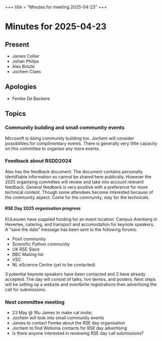 +++
title = "Minutes for meeting 2025-04-23"
+++

# Minutes for 2025-04-23

## Present

* James Collier
* Johan Philips
* Alex Botzki
* Jochem Claes

## Apologies

* Femke De Backere

## Topics

### Community building and small community events

Microsoft is doing community building too. Jochem will consider possibilities for complimentary events. There is generally very little capacity on this committee to organise any more events.

### Feedback about RSDD2024

Alex has the feedback document. The document contains personally identifiable information so cannot be shared here publically. However the 2025 organising committee will review and take into account relevent feedback.
General feedback is very positive with a preference for more technical content. Though some attendees become interested because of the community aspect. Come for the community, stay for the technicals.

#### RSE Day 2025 organisation progress

KULeuven have supplied funding for an event location: Campus Arenberg in Heverlee, catering, and transport and accomodation for keynote speakers. A "save the date" message has been sent to the following forums:

* Posit community
* Scientific Python community
* UK RSE Slack
* BBC Mailing list
* VSC
* NL eScience Centre (yet to be contacted)

3 potential keynote speakers have been contacted and 2 have already accepted. The day will consist of talks, live demos, and posters.
Next steps will be setting up a website and eventbrite registrations then advertising the call for submissions.

### Next committee meeting

* 23 May @ 16u James to make cal invite;
* Jochem will look into small community events
* James to contact Femke about the RSE day organisation
* Jochem to find Wollonia contacts for RSE day advertising
* Is there anyone interested in reviewing RSE day call submissions?

